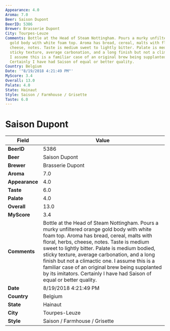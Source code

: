 ```yaml
---
Appearance: 4.0
Aroma: 7.0
Beer: Saison Dupont
BeerID: 5386
Brewer: Brasserie Dupont
City: Tourpes-Leuze
Comments: Bottle at the Head of Steam Nottingham. Pours a murky unfiltered orange
  gold body with white foam top. Aroma has bread, cereal, malts with floral, herbs,
  cheese, notes. Taste is medium sweet to lightly bitter. Palate is medium bodied,
  sticky texture, average carbonation, and a long finish but not a climactic one.
  I assume this is a familiar case of an original brew being supplanted by its imitators.
  Certainly I have had Saison of equal or better quality.
Country: Belgium
Date: '"8/19/2018 4:21:49 PM"'
MyScore: 3.4
Overall: 13.0
Palate: 4.0
State: Hainaut
Style: Saison / Farmhouse / Grisette
Taste: 6.0
---
```


# Saison Dupont

| Field         | Value |
|---------------|-------|
| **BeerID** | 5386 |
| **Beer** | Saison Dupont |
| **Brewer** | Brasserie Dupont |
| **Aroma** | 7.0 |
| **Appearance** | 4.0 |
| **Taste** | 6.0 |
| **Palate** | 4.0 |
| **Overall** | 13.0 |
| **MyScore** | 3.4 |
| **Comments** | Bottle at the Head of Steam Nottingham. Pours a murky unfiltered orange gold body with white foam top. Aroma has bread, cereal, malts with floral, herbs, cheese, notes. Taste is medium sweet to lightly bitter. Palate is medium bodied, sticky texture, average carbonation, and a long finish but not a climactic one. I assume this is a familiar case of an original brew being supplanted by its imitators. Certainly I have had Saison of equal or better quality. |
| **Date** | 8/19/2018 4:21:49 PM |
| **Country** | Belgium |
| **State** | Hainaut |
| **City** | Tourpes-Leuze |
| **Style** | Saison / Farmhouse / Grisette |
